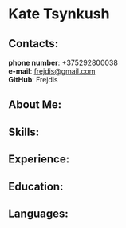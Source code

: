 # Kate Tsynkush
## Contacts:
**phone number**: +375292800038\
**e-mail**: <frejdis@gmail.com>\
**GitHub**: Frejdis

## About Me:

## Skills:

## Experience:

## Education:

## Languages: